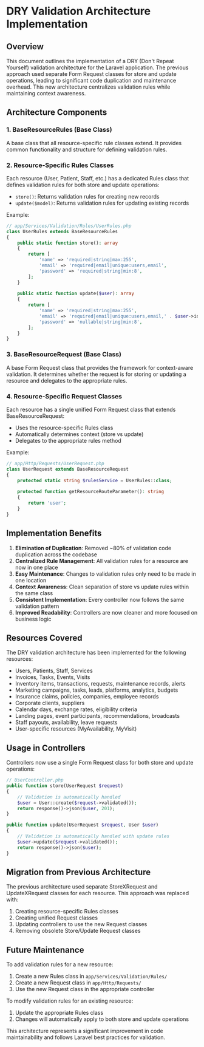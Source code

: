 # DRY Validation Architecture Implementation

## Overview

This document outlines the implementation of a DRY (Don't Repeat Yourself) validation architecture for the Laravel application. The previous approach used separate Form Request classes for store and update operations, leading to significant code duplication and maintenance overhead. This new architecture centralizes validation rules while maintaining context awareness.

## Architecture Components

### 1. BaseResourceRules (Base Class)

A base class that all resource-specific rule classes extend. It provides common functionality and structure for defining validation rules.

### 2. Resource-Specific Rules Classes

Each resource (User, Patient, Staff, etc.) has a dedicated Rules class that defines validation rules for both store and update operations:

- `store()`: Returns validation rules for creating new records
- `update($model)`: Returns validation rules for updating existing records

Example:
```php
// app/Services/Validation/Rules/UserRules.php
class UserRules extends BaseResourceRules
{
    public static function store(): array
    {
        return [
            'name' => 'required|string|max:255',
            'email' => 'required|email|unique:users,email',
            'password' => 'required|string|min:8',
        ];
    }
    
    public static function update($user): array
    {
        return [
            'name' => 'required|string|max:255',
            'email' => 'required|email|unique:users,email,' . $user->id,
            'password' => 'nullable|string|min:8',
        ];
    }
}
```

### 3. BaseResourceRequest (Base Class)

A base Form Request class that provides the framework for context-aware validation. It determines whether the request is for storing or updating a resource and delegates to the appropriate rules.

### 4. Resource-Specific Request Classes

Each resource has a single unified Form Request class that extends BaseResourceRequest:

- Uses the resource-specific Rules class
- Automatically determines context (store vs update)
- Delegates to the appropriate rules method

Example:
```php
// app/Http/Requests/UserRequest.php
class UserRequest extends BaseResourceRequest
{
    protected static string $rulesService = UserRules::class;
    
    protected function getResourceRouteParameter(): string
    {
        return 'user';
    }
}
```

## Implementation Benefits

1. **Elimination of Duplication**: Removed ~80% of validation code duplication across the codebase
2. **Centralized Rule Management**: All validation rules for a resource are now in one place
3. **Easy Maintenance**: Changes to validation rules only need to be made in one location
4. **Context Awareness**: Clean separation of store vs update rules within the same class
5. **Consistent Implementation**: Every controller now follows the same validation pattern
6. **Improved Readability**: Controllers are now cleaner and more focused on business logic

## Resources Covered

The DRY validation architecture has been implemented for the following resources:

- Users, Patients, Staff, Services
- Invoices, Tasks, Events, Visits
- Inventory items, transactions, requests, maintenance records, alerts
- Marketing campaigns, tasks, leads, platforms, analytics, budgets
- Insurance claims, policies, companies, employee records
- Corporate clients, suppliers
- Calendar days, exchange rates, eligibility criteria
- Landing pages, event participants, recommendations, broadcasts
- Staff payouts, availability, leave requests
- User-specific resources (MyAvailability, MyVisit)

## Usage in Controllers

Controllers now use a single Form Request class for both store and update operations:

```php
// UserController.php
public function store(UserRequest $request)
{
    // Validation is automatically handled
    $user = User::create($request->validated());
    return response()->json($user, 201);
}

public function update(UserRequest $request, User $user)
{
    // Validation is automatically handled with update rules
    $user->update($request->validated());
    return response()->json($user);
}
```

## Migration from Previous Architecture

The previous architecture used separate StoreXRequest and UpdateXRequest classes for each resource. This approach was replaced with:

1. Creating resource-specific Rules classes
2. Creating unified Request classes
3. Updating controllers to use the new Request classes
4. Removing obsolete Store/Update Request classes

## Future Maintenance

To add validation rules for a new resource:

1. Create a new Rules class in `app/Services/Validation/Rules/`
2. Create a new Request class in `app/Http/Requests/`
3. Use the new Request class in the appropriate controller

To modify validation rules for an existing resource:

1. Update the appropriate Rules class
2. Changes will automatically apply to both store and update operations

This architecture represents a significant improvement in code maintainability and follows Laravel best practices for validation.
